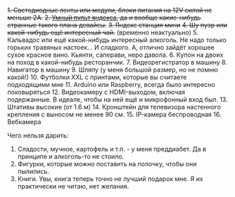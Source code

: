 ~~1. Светодиодные ленты или модули, блоки питания на 12V силой не меньше 2A.~~
~~2. [Умный пульт яндекса](https://beru.ru/product/umnyi-pult-yandexa-chernyi/100647627222), да и вообще какие-нибудь странные такого плана девайсы.~~
~~3. Яндекс станция мини~~
~~4. Шу пуэр или какой-нибудь ещё интересный чай.~~ (временно неактуально)
5. Кальвадос или ещё какой-нибудь интересный алкоголь. Не надо только горьких травяных настоек... И сладкого. А, отлично зайдёт хорошее сухое красное вино. Кьянти, саперави, неро давола. 
6. Купон на двоих на поход в какой-нибудь ресторанчик.
7. Видеорегистратор в машину
8. Навигатор в машину
9. Шляпу (у меня большой размер, но не помню какой!)
10. Футболки XXL c принтами, которые вы считаете подходящими мне
11. Arduino или Raspberry, всегда было интересно поковыряться
12. Видеокамеру с HDMI-выходом, включая подержанные. В идеале, чтобы на ней ещё и микрофонный вход был. 
13. Штативы высокие (от 1.6 м)
14. Кронштейн для телевизора настенного крепления с выносом не менее 90 см. 
15. IP-камера беспроводная
16. Вебкамера

Чего нельзя дарить:
1. Сладости, мучное, картофель и т.п. - у меня преддиабет. Да в принципе и алкоголь-то не стоило. 
2. Фигурки, которые можно поставить на полочку, чтобы они пылились. 
3. Книги. Увы, книга теперь точно не лучший подарок мне. Я их практически не читаю, нет желания.
